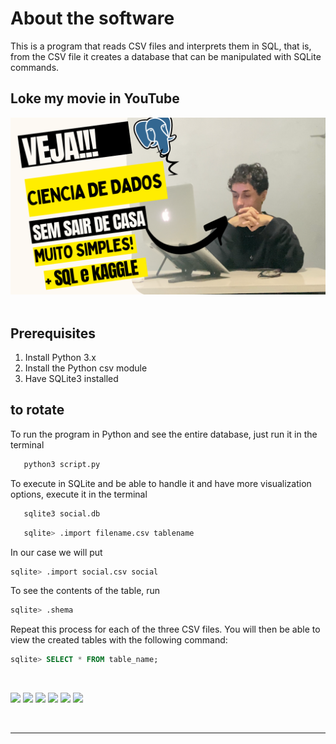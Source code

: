 
# About the software

This is a program that reads CSV files and interprets them in SQL, that is, from the CSV file it creates a database that can be manipulated with SQLite commands.

## Loke my movie in YouTube


<a href="https://www.youtube.com/watch?v=yfqjQO0GAg0&t=662s">
</a>
    <img src="./imgs/miniatura.png" alt="Miniatura-You-Tube-dinheiro-em-casa-dicas-gra-tis" border="0">
    <img>



## Prerequisites

1) Install Python 3.x
2) Install the Python csv module
3) Have SQLite3 installed


## to rotate

To run the program in Python and see the entire database, just run it in the terminal

```bash
   python3 script.py
```

To execute in SQLite and be able to handle it and have more visualization options, execute it in the terminal

```bash
   sqlite3 social.db
```
```sql
   sqlite> .import filename.csv tablename
```

In our case we will put

```sql
sqlite> .import social.csv social
```
To see the contents of the table, run

```sql
sqlite> .shema
```

Repeat this process for each of the three CSV files. You will then be able to view the created tables with the following command:

```sql
sqlite> SELECT * FROM table_name;
```

<br>

<div>
        
   <a href="https://www.instagram.com/devbrunoo/" target="_blank"><img src="https://img.shields.io/badge/-Instagram-%23E4405F?style=for-the-badge&logo=instagram&logoColor=white" target="_blank"></a>
    <a href="https://medium.com/@devbrunoo" target="_blank"><img src="https://img.shields.io/badge/Medium-12100E?style=for-the-badge&logo=medium&logoColor=white" target="_blank"></a> 
    <a href="https://www.quora.com/profile/DevBrunoo" target="_blank"><img src="https://img.shields.io/badge/Quora-%23B92B27.svg?&style=for-the-badge&logo=Quora&logoColor=white" target="_blank"></a>
   <a href="https://codepen.io/brunobyhow15" target="_blank"><img src="https://img.shields.io/badge/Codepen-000000?style=for-the-badge&logo=codepen&logoColor=white" target="_blank"></a> 
    <a href = "mailto:contactbruno5@gmail.com"><img src="https://img.shields.io/badge/-Gmail-%23333?style=for-the-badge&logo=gmail&logoColor=white" target="_blank"></a>
    <a href="https://www.linkedin.com/in/devbruono/" target="_blank"><img src="https://img.shields.io/badge/-LinkedIn-%230077B5?style=for-the-badge&logo=linkedin&logoColor=white" target="_blank"></a> 
  
   
  </div>

<div>
<br>
<hr>
  <br>
</div>